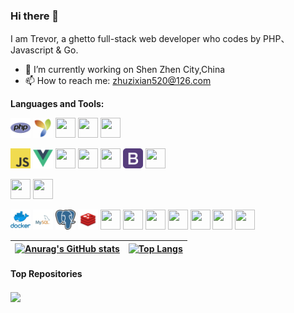 ### Hi there 👋

I am Trevor, a ghetto full-stack web developer who codes by PHP、Javascript & Go.

- 🔭 I’m currently working on Shen Zhen City,China
- 📫 How to reach me: zhuzixian520@126.com

**Languages and Tools:**

<code><img height="32" width="32" src="https://raw.githubusercontent.com/github/explore/80688e429a7d4ef2fca1e82350fe8e3517d3494d/topics/php/php.png"></code>
<code><img height="32" width="32" src="https://raw.githubusercontent.com/github/explore/80688e429a7d4ef2fca1e82350fe8e3517d3494d/topics/yii/yii.png"></code>
<code><img height="32" width="32" src="https://avatars.githubusercontent.com/u/16305258?s=200&v=4"></code>
<code><img height="32" width="32" src="https://avatars.githubusercontent.com/u/8121270?s=200&v=4"></code>
<code><img height="32" width="32" src="https://avatars.githubusercontent.com/u/44228082?s=200&v=4"></code>

<code><img height="32" width="32" src="https://raw.githubusercontent.com/github/explore/80688e429a7d4ef2fca1e82350fe8e3517d3494d/topics/javascript/javascript.png"></code>
<code><img height="32" width="32" src="https://raw.githubusercontent.com/github/explore/80688e429a7d4ef2fca1e82350fe8e3517d3494d/topics/vue/vue.png"></code>
<code><img height="32" width="32" src="https://avatars.githubusercontent.com/u/68583457?s=200&v=4"></code>
<code><img height="32" width="32" src="https://vkceyugu.cdn.bspapp.com/VKCEYUGU-a90b5f95-90ba-4d30-a6a7-cd4d057327db/d23e842c-58fc-4574-998d-17fdc7811cc3.png?v=1556263038788"></code>
<code><img height="32" width="32" src="https://www.uviewui.com/common/logo.png"></code>
<code><img height="32" width="32" src="https://raw.githubusercontent.com/github/explore/80688e429a7d4ef2fca1e82350fe8e3517d3494d/topics/bootstrap/bootstrap.png"></code>
<code><img height="32" width="32" src="https://avatars.githubusercontent.com/u/2854298?s=200&v=4"></code>

<code><img height="32" width="32" src="https://pbs.twimg.com/profile_images/1142154201444823041/O6AczwfV_400x400.png"></code>
<code><img height="32" width="32" src="https://avatars.githubusercontent.com/u/7894478?s=200&v=4"></code>

<code><img height="32" width="32" src="https://raw.githubusercontent.com/github/explore/80688e429a7d4ef2fca1e82350fe8e3517d3494d/topics/docker/docker.png"></code>
<code><img height="32" width="32" src="https://raw.githubusercontent.com/github/explore/80688e429a7d4ef2fca1e82350fe8e3517d3494d/topics/mysql/mysql.png"></code>
<code><img height="32" width="32" src="https://raw.githubusercontent.com/github/explore/80688e429a7d4ef2fca1e82350fe8e3517d3494d/topics/postgresql/postgresql.png"></code>
<code><img height="32" width="32" src="https://raw.githubusercontent.com/github/explore/80688e429a7d4ef2fca1e82350fe8e3517d3494d/topics/redis/redis.png"></code>
<code><img height="32" width="32" src="https://raw.githubusercontent.com/mongodb/mongo/master/docs/leaf.svg"></code>
<code><img height="32" width="32" src="https://avatars.githubusercontent.com/u/96669?s=200&v=4"></code>
<code><img height="32" width="32" src="https://raw.githubusercontent.com/meilisearch/meilisearch/main/assets/logo.svg"></code>
<code><img height="32" width="32" src="https://static-www.elastic.co/v3/assets/bltefdd0b53724fa2ce/blt36f2da8d650732a0/5d0823c3d8ff351753cbc99f/logo-elasticsearch-32-color.svg"></code>
<code><img height="32" width="32" src="https://avatars.githubusercontent.com/u/9928167?s=200&v=4"></code>
<code><img height="32" width="32" src="https://avatars.githubusercontent.com/u/41836?s=200&v=4"></code>
<code><img height="32" width="32" src="https://kafka.apache.org/logos/kafka_logo--simple.png"></code>

| [![Anurag's GitHub stats](https://github-readme-stats.vercel.app/api?username=zhuzixian520&show_icons=true&theme=buefy)](https://github.com/anuraghazra/github-readme-stats) | [![Top Langs](https://github-readme-stats.vercel.app/api/top-langs/?username=zhuzixian520&layout=compact&theme=buefy)](https://github.com/anuraghazra/github-readme-stats)|
| ------------- | ------------- |

#### Top Repositories

<a href="https://github.com/zhuzixian520/yii2-meilisearch">
  <img align="center" src="https://github-readme-stats.vercel.app/api/pin/?username=zhuzixian520&repo=yii2-meilisearch&theme=buefy" />
</a>

<!--
**zhuzixian520/zhuzixian520** is a ✨ _special_ ✨ repository because its `README.md` (this file) appears on your GitHub profile.

Here are some ideas to get you started:

- 🔭 I’m currently working on ...
- 🌱 I’m currently learning ...
- 👯 I’m looking to collaborate on ...
- 🤔 I’m looking for help with ...
- 💬 Ask me about ...
- 📫 How to reach me: ...
- 😄 Pronouns: ...
- ⚡ Fun fact: ...
-->
